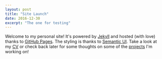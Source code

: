 ```yaml
---
layout: post
title: "Site Launch"
date: 2016-12-30
excerpt: "The one for testing"
---
```

Welcome to my personal site! It's powered by [Jekyll](http://jekyllrb.com) and hosted \(with love\) thanks to [GitHub Pages](http://pages.github.com). The styling is thanks to [Semantic UI](http://http://semantic-ui.com/). Take a look at my [CV](/cv) or check back later for some thoughts on some of the [projects](/blog) I'm working on!
